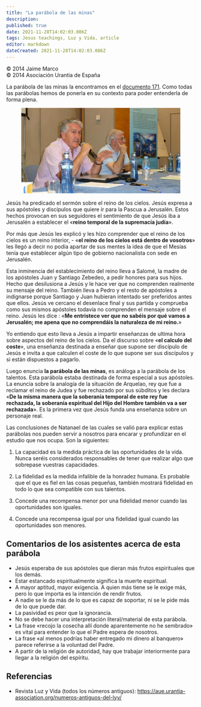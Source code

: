 ```yaml
---
title: "La parábola de las minas"
description: 
published: true
date: 2021-11-28T14:02:03.086Z
tags: Jesus teachings, Luz y Vida, article
editor: markdown
dateCreated: 2021-11-28T14:02:03.086Z
---
```


<p class="v-card v-sheet theme--light grey lighten-3 px-2">© 2014 Jaime Marco<br>© 2014 Asociación Urantia de España</p>

La parábola de las minas la encontramos en el [documento 171](/es/The_Urantia_Book/171). Como todas las parábolas hemos de ponerla en su contexto para poder entenderla de forma plena.

<figure id="Figure_1" class="image urantiapedia">
<img src="/image/article/Luz_y_Vida/LyV37/09.jpg">
</figure>

Jesús ha predicado el sermón sobre el reino de los cielos. Jesús expresa a sus apóstoles y discípulos que quiere ir para la Pascua a Jerusalén. Estos hechos provocan en sus seguidores el sentimiento de que Jesús iba a Jerusalén a establecer el «**reino temporal de la supremacía judía**».

Por más que Jesús les explicó y les hizo comprender que el reino de los cielos es un reino interior, - «**el reino de los cielos está dentro de vosotros**» les llegó a decir no podía apartar de sus mentes la idea de que el Mesías tenía que establecer algún tipo de gobierno nacionalista con sede en Jerusalén.

Esta inminencia del establecimiento del reino lleva a Salomé, la madre de los apóstoles Juan y Santiago Zebedeo, a pedir honores para sus hijos. Hecho que desilusiona a Jesús y le hace ver que no comprenden realmente su mensaje del reino. También lleva a Pedro y el resto de apóstoles a indignarse porque Santiago y Juan hubieran intentado ser preferidos antes que ellos. Jesús ve cercano el desenlace final y sus partida y comprueba como sus mismos apóstoles todavía no comprenden el mensaje sobre el reino. Jesús les dice : «**Me entristece ver que no sabéis por qué vamos a Jerusalén; me apena que no comprendáis la naturaleza de mi reino.**»

Yo entiendo que esto lleva a Jesús a impartir enseñanzas de ultima hora sobre aspectos del reino de los cielos. Da el discurso sobre «**el calculo del coste**», una enseñanza destinada a enseñar que supone ser discípulo de Jesús e invita a que calculen el coste de lo que supone ser sus discípulos y si están dispuestos a pagarlo.

Luego enuncia **la parábola de las minas**, es análoga a la parábola de los talentos. Esta parábola estaba destinada de forma especial a sus apóstoles. La enuncia sobre la analogía de la situación de Arquelao, rey que fue a reclamar el reino de Judea y fue rechazado por sus súbditos y les declara «**De la misma manera que la soberanía temporal de este rey fue rechazada, la soberanía espiritual del Hijo del Hombre también va a ser rechazada**». Es la primera vez que Jesús funda una enseñanza sobre un personaje real.

Las conclusiones de Natanael de las cuales se valió para explicar estas parábolas nos pueden servir a nosotros para encarar y profundizar en el estudio que nos ocupa. Son la siguientes:

1. La capacidad es la medida práctica de las oportunidades de la vida. Nunca seréis considerados responsables de tener que realizar algo que sobrepase vuestras capacidades.

2. La fidelidad es la medida infalible de la honradez humana. Es probable que el que es fiel en las cosas pequeñas, también mostrará fidelidad en todo lo que sea compatible con sus talentos.

3. Concede una recompensa menor por una fidelidad menor cuando las oportunidades son iguales.

4. Concede una recompensa igual por una fidelidad igual cuando las oportunidades son menores.

## Comentarios de los asistentes acerca de esta parábola

- Jesús esperaba de sus apóstoles que dieran más frutos espirituales que los demás.
- Estar estancado espiritualmente significa la muerte espiritual.
- A mayor aptitud, mayor exigencia. A quien más tiene se le exige más, pero lo que importa es la intención de rendir frutos.
- A nadie se le da más de lo que es capaz de soportar, ni se le pide más de lo que puede dar.
- La pasividad es peor que la ignorancia.
- No se debe hacer una interpretación literal/material de esta parábola.
- La frase «recojo la cosecha allí donde aparentemente no he sembrado» es vital para entender lo que el Padre espera de nosotros.
- La frase «al menos podrías haber entregado mi dinero al banquero» parece referirse a la voluntad del Padre.
- A partir de la religión de autoridad, hay que trabajar interiormente para llegar a la religión del espíritu.

## Referencias

- Revista Luz y Vida (todos los números antiguos): https://aue.urantia-association.org/numeros-antiguos-del-lyv/